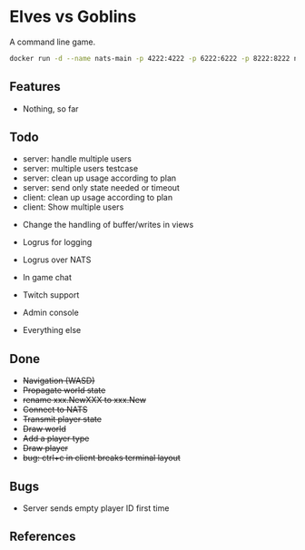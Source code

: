 # Elves vs Goblins

A command line game.

```sh
docker run -d --name nats-main -p 4222:4222 -p 6222:6222 -p 8222:8222 nats
```

## Features

- Nothing, so far

## Todo

- server: handle multiple users
- server: multiple users testcase
- server: clean up usage according to plan
- server: send only state needed or timeout
- client: clean up usage according to plan
- client: Show multiple users

* Change the handling of buffer/writes in views

* Logrus for logging
* Logrus over NATS
* In game chat
* Twitch support
* Admin console
* Everything else

## Done

- ~~Navigation (WASD)~~
- ~~Propagate world state~~
- ~~rename xxx.NewXXX to xxx.New~~
- ~~Connect to NATS~~
- ~~Transmit player state~~
- ~~Draw world~~
- ~~Add a player type~~
- ~~Draw player~~
- ~~bug: ctrl+c in client breaks terminal layout~~

## Bugs

- Server sends empty player ID first time

## References
